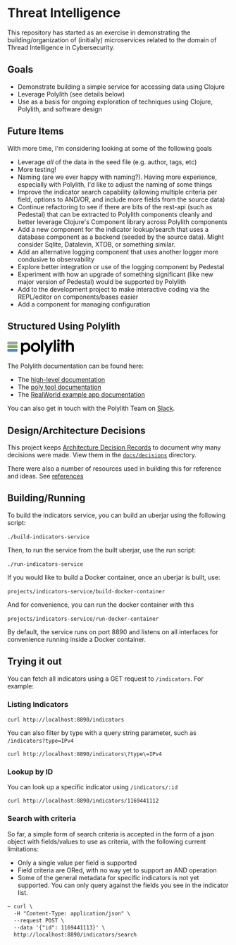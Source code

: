 # Threat Intelligence

This repository has started as an exercise in demonstrating the building/organization of (initially) microservices related to the domain of Thread Intelligence in Cybersecurity.  

## Goals

* Demonstrate building a simple service for accessing data using Clojure
* Leverage Polylith (see details below)
* Use as a basis for ongoing exploration of techniques using Clojure, Polylith, and software design

## Future Items

With more time, I'm considering looking at some of the following goals

* Leverage *all* of the data in the seed file (e.g. author, tags, etc)
* More testing!
* Naming (are we ever happy with naming?).  Having more experience, especially with Polylith, I'd like to adjust the naming of some things
* Improve the indicator search capability (allowing multiple criteria per field, options to AND/OR, and include more fields from the source data)
* Continue refactoring to see if there are bits of the rest-api (such as Pedestal) that can be extracted to Polylith components cleanly and better leverage Clojure's Component library across Polylith components
* Add a new component for the indicator lookup/search that uses a database component as a backend (seeded by the source data). Might consider Sqlite, Datalevin, XTDB, or something similar. 
* Add an alternative logging component that uses another logger more condusive to observability
* Explore better integration or use of the logging component by Pedestal
* Experiment with how an upgrade of something significant (like new major version of Pedestal) would be supported by Polylith
* Add to the development project to make interactive coding via the REPL/editor on components/bases easier 
* Add a component for managing configuration

## Structured Using Polylith

<img src="logo.png" width="30%" alt="Polylith" id="logo">

The Polylith documentation can be found here:

- The [high-level documentation](https://polylith.gitbook.io/polylith)
- The [poly tool documentation](https://cljdoc.org/d/polylith/clj-poly/CURRENT)
- The [RealWorld example app documentation](https://github.com/furkan3ayraktar/clojure-polylith-realworld-example-app)

You can also get in touch with the Polylith Team on [Slack](https://clojurians.slack.com/archives/C013B7MQHJQ).

## Design/Architecture Decisions

This project keeps [Architecture Decision Records](https://adr.github.io) to document why many decisions were made. View them in the [`docs/decisions`](docs/decisions/) directory.

There were also a number of resources used in building this for reference and ideas.  See [references](/references.md)

## Building/Running

To build the indicators service, you can build an uberjar using the following script:

`./build-indicators-service`

Then, to run the service from the built uberjar, use the run script:

`./run-indicators-service`

If you would like to build a Docker container, once an uberjar is built, use:

`projects/indicators-service/build-docker-container`

And for convenience, you can run the docker container with this

`projects/indicators-service/run-docker-container`

By default, the service runs on port 8890 and listens on all interfaces for convenience running inside a Docker container.

## Trying it out

You can fetch all indicators using  a GET request to `/indicators`.  For example:

### Listing Indicators
```
curl http://localhost:8890/indicators
```

You can also filter by type with a query string parameter, such as `/indicators?type=IPv4`

```
curl http://localhost:8890/indicators\?type\=IPv4
```

### Lookup by ID

You can look up a specific indicator using `/indicators/:id`

```
curl http://localhost:8890/indicators/1169441112
```

### Search with criteria

So far, a simple form of search criteria is accepted in the form of a json object with fields/values to use as criteria, with the following current limitations:

* Only a single value per field is supported
* Field criteria are ORed, with no way yet to support an AND operation
* Some of the general metadata for specific indicators is not yet supported. You can only query against the fields you see in the indicator list.

```
~ curl \
  -H "Content-Type: application/json" \
  --request POST \
  --data '{"id": 1169441113}' \
  http://localhost:8890/indicators/search
```
